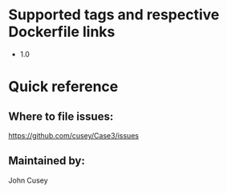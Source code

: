 # Supported tags and respective Dockerfile links
* 1.0

# Quick reference

## Where to file issues:
https://github.com/cusey/Case3/issues

## Maintained by:
John Cusey


